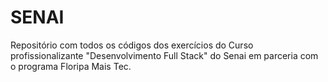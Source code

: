 # SENAI
Repositório com todos os códigos dos exercícios do Curso profissionalizante "Desenvolvimento Full Stack" do Senai em parceria com o programa Floripa Mais Tec.
